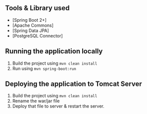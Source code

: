 ## Tools & Library used

- [Spring Boot 2+]
- [Apache Commons]
- [Spring Data JPA]
- [PostgreSQL Connector]

## Running the application locally

1. Build the project using
   `mvn clean install`
2. Run using
   `mvn spring-boot:run`

## Deploying the application to Tomcat Server

1. Build the project using
   `mvn clean install`
2. Rename the war/jar file
3. Deploy that file to server & restart the server.
